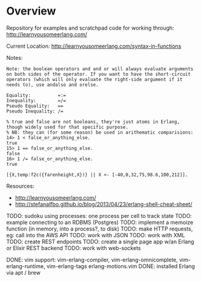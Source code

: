 # Overview

Repository for examples and scratchpad code for working through: http://learnyousomeerlang.com/

Current Location: http://learnyousomeerlang.com/syntax-in-functions

Notes:

```
Note: the boolean operators and and or will always evaluate arguments on both sides of the operator. If you want to have the short-circuit operators (which will only evaluate the right-side argument if it needs to), use andalso and orelse.
```

```
Equality:          =:=
Inequality:        =/=
Pseudo Equality:   ==
Pseudo Inequality: /=
```

```
% true and false are not booleans, they're just atoms in Erlang, though widely used for that specific purpose.
% NB: they can (for some reason) be used in arithematic comparisions:
14> 1 < false_or_anything_else.
true
15> 1 == false_or_anything_else.
false
16> 1 /= false_or_anything_else.
true
```

```
[{X,temp:f2c({farenheight,X})} || X <- [-40,0,32,75,98.6,100,212]].

```


Resources:

* http://learnyousomeerlang.com/
* http://stefanalfbo.github.io/blog/2013/04/23/erlang-shell-cheat-sheet/

TODO: sudoku using processes: one process per cell to track state
TODO: example connecting to an RDBMS (Postgres)
TODO: implement a memoize function (in memory, into a process?, to disk)
TODO: make HTTP requests, eg: call into the AWS API
TODO: work with JSON
TODO: work with XML
TODO: create REST endpoints
TODO: create a single page app w/an Erlang or Elixir REST backend
TODO: work with web-sockets

DONE: vim support: vim-erlang-compiler, vim-erlang-omnicomplete, vim-erlang-runtime, vim-erlang-tags erlang-motions.vim
DONE: installed Erlang via apt / brew
